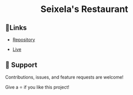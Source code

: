 <h1 align="center">Seixela's Restaurant</h1>

## 🔗Links

- [Repository](https://github.com/AlexiesHyro/SeixelaRestaurant "Repo")

- [Live](https://alexieshyro.me/SeixelaRestaurant/ "Live View")

## 🤝 Support

Contributions, issues, and feature requests are welcome!

Give a ⭐️ if you like this project!
